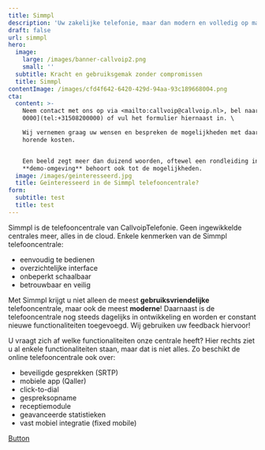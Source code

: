 ```yaml
---
title: Simmpl
description: 'Uw zakelijke telefonie, maar dan modern en volledig op maat. '
draft: false
url: simmpl
hero:
  image:
    large: /images/banner-callvoip2.png
    small: ''
  subtitle: Kracht en gebruiksgemak zonder compromissen
  title: Simmpl
contentImage: /images/cfd4f642-6420-429d-94aa-93c189668004.png
cta:
  content: >-
    Neem contact met ons op via <mailto:callvoip@callvoip.nl>, bel naar [050 820
    0000](tel:+31508200000) of vul het formulier hiernaast in. \

    Wij vernemen graag uw wensen en bespreken de mogelijkheden met daarbij
    horende kosten. 


    Een beeld zegt meer dan duizend woorden, oftewel een rondleiding in onze
    **demo-omgeving** behoort ook tot de mogelijkheden.
  image: /images/geinteresseerd.jpg
  title: Geïnteresseerd in de Simmpl telefooncentrale?
form:
  subtitle: test
  title: test
---
```

Simmpl is de telefooncentrale van CallvoipTelefonie. Geen ingewikkelde centrales meer, alles in de cloud. Enkele kenmerken van de Simmpl telefooncentrale:

* eenvoudig te bedienen
* overzichtelijke interface
* onbeperkt schaalbaar
* betrouwbaar en veilig

Met Simmpl krijgt u niet alleen de meest **gebruiksvriendelijke** telefooncentrale, maar ook de meest **moderne**! Daarnaast is de telefooncentrale nog steeds dagelijks in ontwikkeling en worden er constant nieuwe functionaliteiten toegevoegd. Wij gebruiken uw feedback hiervoor!

U vraagt zich af welke functionaliteiten onze centrale heeft? Hier rechts ziet u al enkele functionaliteiten staan, maar dat is niet alles. Zo beschikt de online telefooncentrale ook over:

* beveiligde gesprekken (SRTP)
* mobiele app (Qaller)
* click-to-dial
* gespreksopname
* receptiemodule
* geavanceerde statistieken
* vast mobiel integratie (fixed mobile)

<a href="#" class="btn btn-primary">Button</a>
